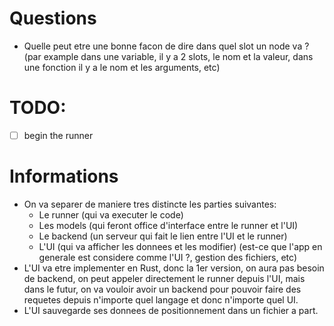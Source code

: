# Questions

- Quelle peut etre une bonne facon de dire dans quel slot un node va ? (par example dans une variable, il y a 2 slots, le nom et la valeur, dans une fonction il y a le nom et les arguments, etc)

# TODO:

- [ ] begin the runner

# Informations

- On va separer de maniere tres distincte les parties suivantes:
  - Le runner (qui va executer le code)
  - Les models (qui feront office d'interface entre le runner et l'UI)
  - Le backend (un serveur qui fait le lien entre l'UI et le runner)
  - L'UI (qui va afficher les donnees et les modifier) (est-ce que l'app en generale est considere comme l'UI ?, gestion des fichiers, etc)
- L'UI va etre implementer en Rust, donc la 1er version, on aura pas besoin de backend, on peut appeler directement le runner depuis l'UI, mais dans le futur, on va vouloir avoir un backend pour pouvoir faire des requetes depuis n'importe quel langage et donc n'importe quel UI.
- L'UI sauvegarde ses donnees de positionnement dans un fichier a part.
